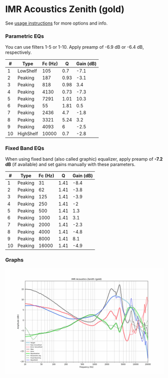 # IMR Acoustics Zenith (gold)
See [usage instructions](https://github.com/jaakkopasanen/AutoEq#usage) for more options and info.

### Parametric EQs
You can use filters 1-5 or 1-10. Apply preamp of -6.9 dB or -6.4 dB, respectively.

|   # | Type      |   Fc (Hz) |    Q |   Gain (dB) |
|-----|-----------|-----------|------|-------------|
|   1 | LowShelf  |       105 | 0.7  |        -7.1 |
|   2 | Peaking   |       187 | 0.93 |        -3.1 |
|   3 | Peaking   |       818 | 0.98 |         3.4 |
|   4 | Peaking   |      4130 | 0.73 |        -7.3 |
|   5 | Peaking   |      7291 | 1.01 |        10.3 |
|   6 | Peaking   |        55 | 1.81 |         0.5 |
|   7 | Peaking   |      2436 | 4.7  |        -1.8 |
|   8 | Peaking   |      3321 | 5.24 |         3.2 |
|   9 | Peaking   |      4093 | 6    |        -2.5 |
|  10 | HighShelf |     10000 | 0.7  |        -2.8 |

### Fixed Band EQs
When using fixed band (also called graphic) equalizer, apply preamp of **-7.2 dB** (if available) and set gains manually with these parameters.

|   # | Type    |   Fc (Hz) |    Q |   Gain (dB) |
|-----|---------|-----------|------|-------------|
|   1 | Peaking |        31 | 1.41 |        -8.4 |
|   2 | Peaking |        62 | 1.41 |        -3.8 |
|   3 | Peaking |       125 | 1.41 |        -3.9 |
|   4 | Peaking |       250 | 1.41 |        -2   |
|   5 | Peaking |       500 | 1.41 |         1.3 |
|   6 | Peaking |      1000 | 1.41 |         3.1 |
|   7 | Peaking |      2000 | 1.41 |        -2.3 |
|   8 | Peaking |      4000 | 1.41 |        -4.8 |
|   9 | Peaking |      8000 | 1.41 |         8.1 |
|  10 | Peaking |     16000 | 1.41 |        -4.9 |

### Graphs
![](./IMR%20Acoustics%20Zenith%20(gold).png)
